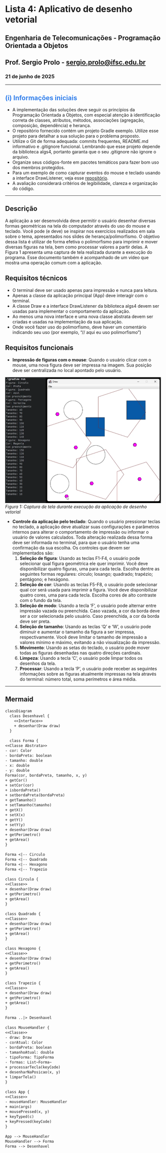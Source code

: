 # Lista 4: Aplicativo de desenho vetorial

## Engenharia de Telecomunicações - Programação Orientada a Objetos
## Prof. Sergio Prolo - sergio.prolo@ifsc.edu.br
### 21 de junho de 2025

---
## <span style="color: #3480eb;">(i) Informações iniciais</span>

- A implementação das soluções deve seguir os princípios da Programação Orientada a Objetos, com
especial atenção à identificação correta de classes, atributos, métodos, associações (agregação, composição, dependência) e herança.
- O repositório fornecido contém um projeto Gradle exemplo. Utilize esse projeto para detalhar a sua solução para o problema proposto.
- Utilize o Git de forma adequada: commits frequentes, README.md informativo e .gitignore funcional. Lembrando que esse projeto depende da biblioteca algs4, portanto garanta que o seu .gitignore não ignore o arquivo.
- Organize seus códigos-fonte em pacotes temáticos para fazer bom uso dos membros protegidos.
- Para um exemplo de como capturar eventos do mouse e teclado usando a interface DrawListener, veja esse [repositório](https://github.com/poo29004/demo-evento-mouse).
- A avaliação considerará critérios de legibilidade, clareza e organização do código.

---
## Descrição
A aplicação a ser desenvolvida deve permitir o usuário desenhar diversas formas geométricas na tela do computador através do uso do mouse e teclado. Você pode (e deve) se inspirar nos exercícios realizados em sala sobre o tema, apresentados nos slides de herança/polimorfismo. O objetivo dessa lista é utilizar de forma efetiva o polimorfismo para imprimir e mover diversas figuras na tela, bem como processar valores a partir delas. A Figura 1 apresenta uma captura de tela realizada durante a execução do programa. Esse documento também é acompanhado de um vídeo que mostra uma operação comum com a aplicação.

## Requisitos técnicos
- O terminal deve ser usado apenas para impressão e nunca para leitura.
- Apenas a classe da aplicação principal (App) deve interagir com o terminal.
- A classe Draw e a interface DrawListener da biblioteca algs4 devem ser usadas para implementar o comportamento da aplicação.
- Ao menos uma nova interface e uma nova classe abstrata devem ser criadas e usadas na implementação da sua aplicação.
- Onde você fazer uso do polimorfismo, deve haver um comentário indicando seu uso (por exemplo, “// aqui eu uso polimorfismo”)

## Requisitos funcionais
- **Impressão de figuras com o mouse**: Quando o usuário clicar com o mouse, uma nova figura deve ser impressa na imagem. Sua posição deve ser centralizada no local apontado pelo usuário.

![Figura 1](image.png)
_Figura 1: Captura de tela durante execução da aplicação de desenho vetorial_

- **Controle da aplicação pelo teclado**: Quando o usuário pressionar teclas no teclado, a aplicação deve atualizar suas configurações e parâmetros internos para alterar o comportamento de impressão ou informar o usuário de valores calculados. Toda alteração realizada dessa forma deve ser informada no terminal, para que o usuário tenha uma confirmação da sua escolha. Os controles que devem ser implementados são:
    1. **Seleção de figura**: Usando as teclas F1-F4, o usuário pode selecionar qual figura geométrica ele quer imprimir. Você deve disponibilizar quatro figuras, uma para cada tecla. Escolha dentre as seguintes formas regulares: círculo; losango; quadrado; trapézio; pentágono; e hexágono.
    2. **Seleção de cor**: Usando as teclas F5-F8, o usuário pode selecionar qual cor será usada para imprimir a figura. Você deve disponibilizar quatro cores, uma para cada tecla. Escolha cores de alto contraste com o fundo da tela.
    3. **Seleção de modo**: Usando a tecla ‘F’, o usuário pode alternar entre impressão vazada ou preenchida. Caso vazada, a cor da borda deve ser a cor selecionada pelo usuário. Caso preenchida, a cor da borda deve ser preta.
    4. **Seleção de tamanho**: Usando as teclas ‘Q’ e ‘W’, o usuário pode diminuir e aumentar o tamanho da figura a ser impressa, respectivamente. Você deve limitar o tamanho de impressão a valores mínimo e máximo, evitando a não visualização da impressão.
    5. **Movimento**: Usando as setas do teclado, o usuário pode mover todas as figuras desenhadas nas quatro direções cardinais.
    6. **Limpeza**: Usando a tecla ‘C’, o usuário pode limpar todos os desenhos da tela.
    7. **Processar**: Usando a tecla ‘P’, o usuário pode receber as seguintes informações sobre as figuras atualmente impressas na tela através do terminal: número total, soma perímetros e área média.

---

## Mermaid
```mermaid
classDiagram
  class Desenhavel {
    <<Interface>>
    + desenhar(Draw draw)
  }

  class Forma {
<<Classe Abstrata>>
- cor: Color
- bordaPreta: boolean
- tamanho: double
- x: double
- y: double
Forma(cor, bordaPreta, tamanho, x, y)
+ getCor()
+ setCor(cor)
+ isbordaPreta()
+ setbordaPreta(bordaPreta)
+ getTamanho()
+ setTamanho(tamanho)
+ getX()
+ setX(x)
+ getY()
+ setY(y)
+ desenhar(Draw draw)
+ getPerimetro()
+ getArea()
}

Forma <|-- Circulo
Forma <|-- Quadrado
Forma <|-- Hexagono
Forma <|-- Trapezio

class Circulo {
<<Classe>>
+ desenhar(Draw draw)
+ getPerimetro()
+ getArea()
}

class Quadrado {
<<Classe>>
+ desenhar(Draw draw)
+ getPerimetro()
+ getArea()
}

class Hexagono {
<<Classe>>
+ desenhar(Draw draw)
+ getPerimetro()
+ getArea()
}

class Trapezio {
<<Classe>>
+ desenhar(Draw draw)
+ getPerimetro()
+ getArea()
}

Forma ..|> Desenhavel

class MouseHandler {
<<Classe>>
- draw: Draw
- corAtual: Color
- bordaPreta: boolean
- tamanhoAtual: double
- tipoForma: TipoForma
- formas: List~Forma~
+ processarTecla(keyCode)
+ desenharNaPosicao(x, y)
+ limparTela()
}

class App {
<<Classe>>
- mouseHandler: MouseHandler
+ main(args)
+ mousePressed(x, y)
+ keyTyped(c)
+ keyPressed(keyCode)
}

App --> MouseHandler
MouseHandler --> Forma
Forma --> Desenhavel
```